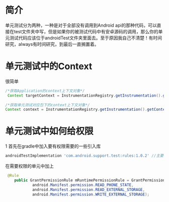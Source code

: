 # 简介
单元测试分为两种，一种是对于全部没有调用到Android api的那种代码，可以直接在test文件夹中写，但是如果你的被测试代码中有安卓源码的调用，那么你的单元测试代码应该位于androidTest文件夹里面去。至于原因我自己不清楚！有时间研究，always有时间研究，到最后一直搁置着。
# 单元测试中的Context
很简单
```java
/*获取Application的context上下文对象*/
 Context targetContext = InstrumentationRegistry.getInstrumentation().getTargetContext();
 
/*获取单元测试对应包下的context上下文对象*/
Context context = InstrumentationRegistry.getInstrumentation().getContext();
```
# 单元测试中如何给权限

1 首先在gradle中加入要有权限需要的一些引入库
```gradle
androidTestImplementation 'com.android.support.test:rules:1.0.2' //主要是这里面有个GrantPermissionRule 是要权限的
```

在需要权限的单元中加上
```java
 @Rule
    public GrantPermissionRule mRuntimePermissionRule = GrantPermissionRule.grant(
            android.Manifest.permission.READ_PHONE_STATE,
            android.Manifest.permission.READ_EXTERNAL_STORAGE,
            android.Manifest.permission.WRITE_EXTERNAL_STORAGE);
```